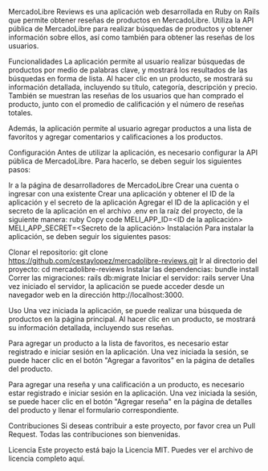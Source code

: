 MercadoLibre Reviews es una aplicación web desarrollada en Ruby on Rails que permite obtener reseñas de productos en MercadoLibre. Utiliza la API pública de MercadoLibre para realizar búsquedas de productos y obtener información sobre ellos, así como también para obtener las reseñas de los usuarios.

Funcionalidades
La aplicación permite al usuario realizar búsquedas de productos por medio de palabras clave, y mostrará los resultados de las búsquedas en forma de lista. Al hacer clic en un producto, se mostrará su información detallada, incluyendo su título, categoría, descripción y precio. También se muestran las reseñas de los usuarios que han comprado el producto, junto con el promedio de calificación y el número de reseñas totales.

Además, la aplicación permite al usuario agregar productos a una lista de favoritos y agregar comentarios y calificaciones a los productos.

Configuración
Antes de utilizar la aplicación, es necesario configurar la API pública de MercadoLibre. Para hacerlo, se deben seguir los siguientes pasos:

Ir a la página de desarrolladores de MercadoLibre
Crear una cuenta o ingresar con una existente
Crear una aplicación y obtener el ID de la aplicación y el secreto de la aplicación
Agregar el ID de la aplicación y el secreto de la aplicación en el archivo .env en la raíz del proyecto, de la siguiente manera:
ruby
Copy code
MELI_APP_ID=<ID de la aplicación>
MELI_APP_SECRET=<Secreto de la aplicación>
Instalación
Para instalar la aplicación, se deben seguir los siguientes pasos:

Clonar el repositorio: git clone https://github.com/cestaylopez/mercadolibre-reviews.git
Ir al directorio del proyecto: cd mercadolibre-reviews
Instalar las dependencias: bundle install
Correr las migraciones: rails db:migrate
Iniciar el servidor: rails server
Una vez iniciado el servidor, la aplicación se puede acceder desde un navegador web en la dirección http://localhost:3000.

Uso
Una vez iniciada la aplicación, se puede realizar una búsqueda de productos en la página principal. Al hacer clic en un producto, se mostrará su información detallada, incluyendo sus reseñas.

Para agregar un producto a la lista de favoritos, es necesario estar registrado e iniciar sesión en la aplicación. Una vez iniciada la sesión, se puede hacer clic en el botón "Agregar a favoritos" en la página de detalles del producto.

Para agregar una reseña y una calificación a un producto, es necesario estar registrado e iniciar sesión en la aplicación. Una vez iniciada la sesión, se puede hacer clic en el botón "Agregar reseña" en la página de detalles del producto y llenar el formulario correspondiente.

Contribuciones
Si deseas contribuir a este proyecto, por favor crea un Pull Request. Todas las contribuciones son bienvenidas.

Licencia
Este proyecto está bajo la Licencia MIT. Puedes ver el archivo de licencia completo aquí.